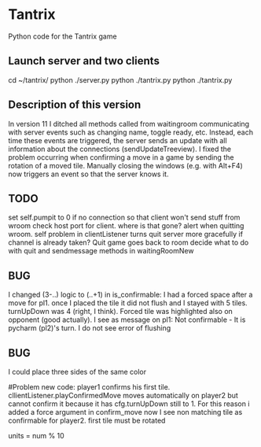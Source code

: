 # Tantrix
Python code for the Tantrix game

## Launch server and two clients
cd ~/tantrix/
python ./server.py
python ./tantrix.py
python ./tantrix.py

## Description of this version
In version 11 I ditched all methods called from waitingroom communicating with server events such as changing name, toggle ready, etc. Instead, each time these events are triggered, the server sends an update with all information about the connections (sendUpdateTreeview). 
I fixed the problem occurring when confirming a move in a game by sending the rotation of a moved tile. 
Manually closing the windows (e.g. with Alt+F4) now triggers an event so that the server knows it. 

## TODO
set self.pumpit to 0 if no connection so that client won't send stuff from wroom
check host port for client. where is that gone?
alert when quitting wroom. self problem in clientListener
turns
quit server more gracefully if channel is already taken?
Quit game goes back to room
decide what to do with quit and sendmessage methods in waitingRoomNew

## BUG
I changed (3-..) logic to (..+1) in is_confirmable: I had a forced space after a move for pl1. once I placed the tile it did not flush and I stayed with 5 tiles. turnUpDown was 4 (right, I think). Forced tile was highlighted also on opponent (good actually). I see as message on pl1: Not confirmable - It is pycharm (pl2)'s turn. I do not see error of flushing
## BUG
I could place three sides of the same color


#Problem new code: 
	player1 confirms his first tile. cllientListener.playConfirmedMove moves automatically on player2 but cannot confirm it because it has cfg.turnUpDown still to 1. For this reason i added a force argument in confirm_move
now I see non matching tile as confirmable for player2. first tile must be rotated


units = num % 10
